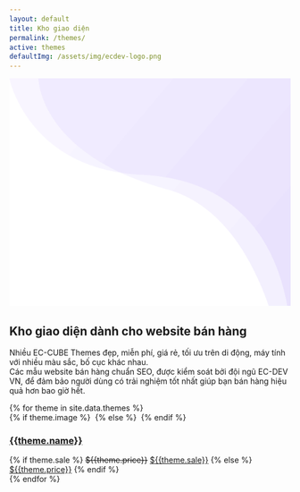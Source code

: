 ```yaml
---
layout: default
title: Kho giao diện
permalink: /themes/
active: themes
defaultImg: /assets/img/ecdev-logo.png
---
```


<section class="breadcrumb_area">
    <img class="breadcrumb_shap" src="/assets/img/banner_bg.png" alt="">
    <div class="container">
        <div class="breadcrumb_content text-center">
            <h1 class="f_p f_700 f_size_50 w_color l_height50 mb_20">Kho giao diện dành cho website bán hàng</h1>
            <p class="f_300 w_color f_size_16 l_height26 w-75 mx-auto">Nhiều EC-CUBE Themes đẹp, miễn phí, giá rẻ, tối ưu trên di động, máy tính với nhiều màu sắc, bố cục khác nhau.<br>
            Các mẫu website bán hàng chuẩn SEO, được kiểm soát bởi đội ngũ EC-DEV VN, để đảm bảo người dùng có trải nghiệm tốt nhất giúp bạn bán hàng hiệu quả hơn bao giờ hết.</p>
        </div>
    </div>
</section>

<section class="shop_grid_area sec_pad pt-5">
    <div class="container">
        <div class="row">
            {% for theme in site.data.themes %}
            <div class="col-lg-3 col-sm-4">
                <div class="single_product_item">
                    <div class="product_img">
                        {% if theme.image %}
                            <img class="img-fluid border border-light" src="{{theme.image}}" alt="">
                        {% else %}
                            <img class="img-fluid border border-light" src="{{page.defaultImg}}" alt="">
                        {% endif %}
                        <div class="hover_content">
                            <a href="#"><i class="ti-heart"></i></a>
                            <a href="#" title="Add to cart"><i class="ti-bag"></i></a>
                            <a href="#"><i class="ti-eye"></i></a>
                        </div>
                    </div>
                    <div class="single_pr_details">
                        <a href="#">
                            <h3 class="f_p f_500 f_size_16">{{theme.name}}</h3>
                        </a>
                        <div class="price">
                            {% if theme.sale %}
                                <del><span class="woocommerce-Price-amount amount"><span class="woocommerce-Price-currencySymbol">$</span>{{theme.price}}</span></del> 
                                <ins><span class="woocommerce-Price-amount amount"><span class="woocommerce-Price-currencySymbol">$</span>{{theme.sale}}</span></ins> 
                            {% else %}
                                <ins><span class="woocommerce-Price-amount amount"><span class="woocommerce-Price-currencySymbol">$</span>{{theme.price}}</span></ins> 
                            {% endif %} 
                        </div>
                    </div>
                </div>
            </div>
            {% endfor %}
        </div>
    </div>
</section>
